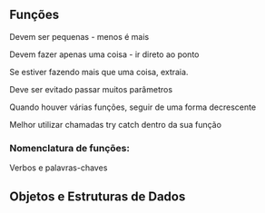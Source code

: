 ## Funções
  
  Devem ser pequenas - menos é mais  

  Devem fazer apenas uma coisa - ir direto ao ponto  

  Se estiver fazendo mais que uma coisa, extraia.  

  Deve ser evitado passar muitos parâmetros  

  Quando houver várias funções, seguir de uma forma decrescente  
  
  Melhor utilizar chamadas try catch dentro da sua função  
  
  
### Nomenclatura de funções:

  Verbos e palavras-chaves  
  
  
## Objetos e Estruturas de Dados
  
